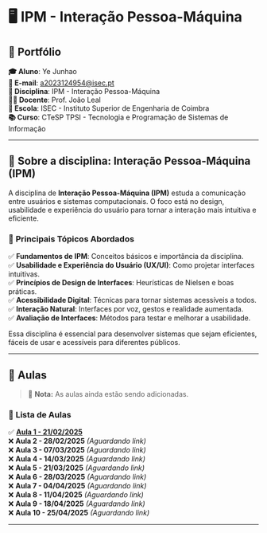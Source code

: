 # 🖥️ IPM - Interação Pessoa-Máquina

## 📌 Portfólio

**🎓 Aluno**: Ye Junhao  
**📧 E-mail**: a2023124954@isec.pt  
**📖 Disciplina**: IPM - Interação Pessoa-Máquina  
**👨‍🏫 Docente**: Prof. João Leal  
**🏫 Escola**: ISEC - Instituto Superior de Engenharia de Coimbra  
**📚 Curso**: CTeSP TPSI - Tecnologia e Programação de Sistemas de Informação  

---

## 📌 Sobre a disciplina: **Interação Pessoa-Máquina (IPM)**  

A disciplina de **Interação Pessoa-Máquina (IPM)** estuda a comunicação entre usuários e sistemas computacionais. O foco está no design, usabilidade e experiência do usuário para tornar a interação mais intuitiva e eficiente.  

### 🔹 **Principais Tópicos Abordados**  
✅ **Fundamentos de IPM**: Conceitos básicos e importância da disciplina.  
✅ **Usabilidade e Experiência do Usuário (UX/UI)**: Como projetar interfaces intuitivas.  
✅ **Princípios de Design de Interfaces**: Heurísticas de Nielsen e boas práticas.  
✅ **Acessibilidade Digital**: Técnicas para tornar sistemas acessíveis a todos.  
✅ **Interação Natural**: Interfaces por voz, gestos e realidade aumentada.  
✅ **Avaliação de Interfaces**: Métodos para testar e melhorar a usabilidade.  

Essa disciplina é essencial para desenvolver sistemas que sejam eficientes, fáceis de usar e acessíveis para diferentes públicos.  

---

## 📌 Aulas  

> 📢 **Nota:** As aulas ainda estão sendo adicionadas.  

### 📅 **Lista de Aulas**
✅ **[Aula 1 - 21/02/2025](https://github.com/GameOverJY/IPM-Interacao-Pessoa-Maquina/blob/main/aula1.md)**  
❌ **Aula 2 - 28/02/2025** *(Aguardando link)*  
❌ **Aula 3 - 07/03/2025** *(Aguardando link)*  
❌ **Aula 4 - 14/03/2025** *(Aguardando link)*  
❌ **Aula 5 - 21/03/2025** *(Aguardando link)*  
❌ **Aula 6 - 28/03/2025** *(Aguardando link)*  
❌ **Aula 7 - 04/04/2025** *(Aguardando link)*  
❌ **Aula 8 - 11/04/2025** *(Aguardando link)*  
❌ **Aula 9 - 18/04/2025** *(Aguardando link)*  
❌ **Aula 10 - 25/04/2025** *(Aguardando link)*  

---
